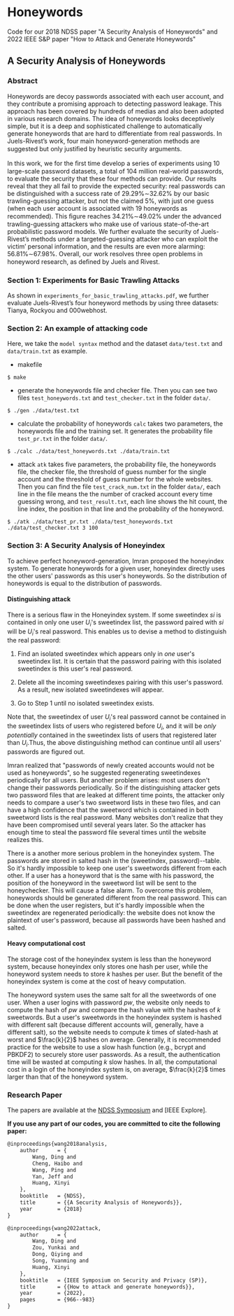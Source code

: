 # Honeywords
Code for our 2018 NDSS paper "A Security Analysis of Honeywords" and 2022 IEEE S&amp;P paper "How to Attack and Generate Honeywords"

## A Security Analysis of Honeywords

### Abstract

Honeywords are decoy passwords associated with each user account, and they contribute a promising approach to detecting password leakage. This approach has been covered by hundreds of medias and also been adopted in various research domains. The idea of honeywords looks deceptively simple, but it is a deep and sophisticated challenge to automatically generate honeywords that are hard to differentiate from real passwords. In Juels-Rivest’s work, four main honeyword-generation methods are suggested but only justiﬁed by heuristic security arguments.

In this work, we for the ﬁrst time develop a series of experiments using 10 large-scale password datasets, a total of 104 million real-world passwords, to evaluate the security that these four methods can provide. Our results reveal that they all fail to provide the expected security: real passwords can be distinguished with a success rate of 29.29%∼32.62% by our basic trawling-guessing attacker, but not the claimed 5%, with just one guess (when each user account is associated with 19 honeywords as recommended). This ﬁgure reaches 34.21%∼49.02% under the advanced trawling-guessing attackers who make use of various state-of-the-art probabilistic password models. We further evaluate the security of Juels-Rivest’s methods under a targeted-guessing attacker who can exploit the victim’ personal information, and the results are even more alarming: 56.81%∼67.98%. Overall, our work resolves three open problems in honeyword research, as deﬁned by Juels and Rivest.

### Section 1: Experiments for Basic Trawling Attacks

As shown in `experiments_for_basic_trawling_attacks.pdf`, we further evaluate Juels-Rivest’s four honeyword methods by using three datasets: Tianya, Rockyou and 000webhost.

### Section 2: An example of attacking code

Here, we take the `model syntax` method and the dataset `data/test.txt` and `data/train.txt` as example.

* makefile
~~~~~~{.sh}
$ make
~~~~~~

* generate the honeywords file and checker file. Then you can see two files `test_honeywords.txt` and `test_checker.txt` in the folder `data/`.
~~~~~~{.sh}
$ ./gen ./data/test.txt
~~~~~~

* calculate the probability of honeywords
`calc` takes two parameters, the honeywords file and the training set. It generates the probability file `test_pr.txt` in the folder `data/`.
~~~~~~{.sh}
$ ./calc ./data/test_honeywords.txt ./data/train.txt
~~~~~~

* attack
`atk` takes five parameters, the probability file, the honeywords file, the checker file, the threshold of guess number for the single account and the threshold of guess number for the whole websites. Then you can find the file `test_crack_num.txt` in the folder `data/`, each line in the file means the the number of cracked account every time guessing wrong, and `test_result.txt`, each line shows the hit count, the line index, the position in that line and the probability of the honeyword.
~~~~~~{.sh}
$ ./atk ./data/test_pr.txt ./data/test_honeywords.txt ./data/test_checker.txt 3 100
~~~~~~

### Section 3: A Security Analysis of Honeyindex

To achieve perfect honeyword-generation, Imran  proposed the honeyindex system. To generate honeywords for a given user, honeyindex directly uses the other users' passwords as this user's honeywords. So the distribution of honeywords is equal to the distribution of passwords.

#### Distinguishing attack

There is a serious flaw in the Honeyindex system. If some sweetindex $si$ is contained  in only one user $U_i$'s sweetindex list, the password paired with $si$ will be $U_i$'s real password. This enables us to devise a method  to distinguish the real password:

1. Find an isolated sweetindex which appears only in *one* user's sweetindex list. It is certain that the password  pairing with this isolated sweetindex is  this user's  real password.

2. Delete all the incoming sweetindexes pairing with this user's password. As a result, new isolated sweetindexes will appear.

3. Go to Step 1 until no isolated sweetindex exists.

Note that, the sweetindex of user $U_i$'s real password cannot be contained in the sweetindex lists of users who registered before $U_i$, and it will be *only*  *potentially* contained in the  sweetindex lists of  users that registered later than $U_i$.Thus, the above distinguishing method can continue until all users' passwords are figured out.

Imran realized that "passwords of newly created accounts would not be used as honeywords", so he suggested regenerating sweetindexes periodically for all users. But another  problem arises: most users don't change their passwords periodically. So if the distinguishing attacker gets two password files that are leaked at different time points, the attacker only needs to compare a user's two sweetword lists in these two files, and can have a high confidence that the sweetword which is contained in both sweetword lists is the real password. Many websites don't realize that they  have been compromised until several years later. So the attacker has enough time to steal the password file   several times until  the website realizes this.

There is a another more serious problem in the honeyindex system. The passwords are stored in salted hash in the (sweetindex, password)--table. So it's hardly  impossible  to keep one user's sweetwords different from each other. If a user has a honeyword that is the same with his password, the position of the honeyword in the sweetword list will be sent to the honeychecker. This will cause a false alarm. To overcome  this problem, honeywords should be generated different from the real password. This can be done when the user registers, but it's  hardly  impossible when the sweetindex are regenerated periodically: the website does not know the plaintext of user's password, because all passwords have been hashed and salted.

#### Heavy computational cost

The storage cost of the honeyindex system is less than the honeyword system, because honeyindex only stores one hash per user, while the honeyword system needs to store $k$ hashes per user. But the benefit of the honeyindex system is come at the cost of heavy computation.

The honeyword system uses the same salt for all the sweetwords of one user. When a user logins with password $pw$, the website only needs to compute the hash of $pw$ and compare the hash value with the hashes of $k$ sweetwords. But a user's sweetwords in the honeyindex system is hashed with different salt (because different accounts will, generally, have a different salt), so the website needs to compute $k$ times of slated-hash  at worst and $\frac{k}{2}$ hashes on average. Generally, it is recommended practice for the website to  use a slow hash function (e.g., bcrypt and PBKDF2) to securely store user passwords. As a result, the authentication time will be wasted at computing $k$ slow hashes. In all, the computational cost in a login of the honeyindex system is, on average, $\frac{k}{2}$ times larger than that of the honeyword system.

### Research Paper

The papers are available at the [NDSS Symposium](https://www.ndss-symposium.org/wp-content/uploads/2018/02/ndss2018_02B-2_Wang_paper.pdf) and [IEEE Explore].

<b>If you use any part of our codes, you are committed to cite the following paper:</b>

```latex
@inproceedings{wang2018analysis,
    author      = {
        Wang, Ding and 
        Cheng, Haibo and 
        Wang, Ping and
        Yan, Jeff and 
        Huang, Xinyi
    },
    booktitle   = {NDSS},
    title       = {{A Security Analysis of Honeywords}},
    year        = {2018}
}

@inproceedings{wang2022attack,
    author      = {
        Wang, Ding and 
        Zou, Yunkai and 
        Dong, Qiying and
        Song, Yuanming and 
        Huang, Xinyi
    },
    booktitle   = {IEEE Symposium on Security and Privacy (SP)},
    title       = {{How to attack and generate honeywords}},
    year        = {2022},
    pages       = {966--983}
}
```

